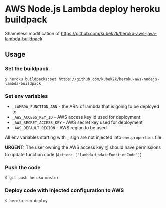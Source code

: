 # AWS Node.js Lambda deploy heroku buildpack

Shameless modification of https://github.com/kubek2k/heroku-aws-java-lambda-buildpack

## Usage

### Set the buildpack

```
$ heroku buildpacks:set https://github.com/kubek2k/heroku-aws-nodejs-lambda-buildpack
```

### Set env variables

  * `_LAMBDA_FUNCTION_ARN` - the ARN of lambda that is going to be deployed to
  * `_AWS_ACCESS_KEY_ID` - AWS access key id used for deployment
  * `_AWS_SECRET_ACCESS_KEY` - AWS secret key used for deployment
  * `_AWS_DEFAULT_REGION` - AWS region to be used

All env variables starting with `_` sign are not injected into `env.properties` file

**URGENT:** The user owning the AWS access key :point_up: should have permissions to update function code (`Action: ["lambda:UpdateFunctionCode"]`)

### Push the code

```
$ git push heroku master
```

### Deploy code with injected configuration to AWS

```
$ heroku run deploy
```

